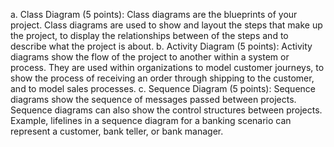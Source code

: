 a.	Class Diagram (5 points): Class diagrams are the blueprints of your project. Class diagrams are used to show and layout the steps that make up the project, to display the relationships between of the steps and to describe what the project is about.
b.	Activity Diagram (5 points): Activity diagrams show the flow of the project to another within a system or process. They are used within organizations to model customer journeys, to show the process of receiving an order through shipping to the customer, and to model sales processes.
c.	Sequence Diagram (5 points): Sequence diagrams show the sequence of messages passed between projects. Sequence diagrams can also show the control structures between projects. Example, lifelines in a sequence diagram for a banking scenario can represent a customer, bank teller, or bank manager.
